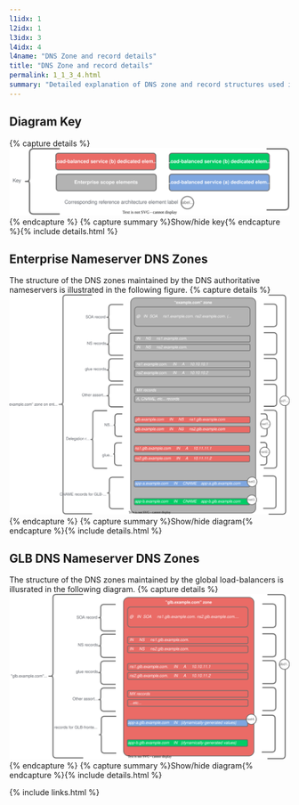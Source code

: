 ```yaml
---
l1idx: 1
l2idx: 1
l3idx: 3
l4idx: 4
l4name: "DNS Zone and record details"
title: "DNS Zone and record details"
permalink: 1_1_3_4.html
summary: "Detailed explanation of DNS zone and record structures used in this architecture."
---
```


## Diagram Key

{% capture details %}
![image](./dglb-zones-key.drawio.svg)
{% endcapture %}
{% capture summary %}Show/hide key{% endcapture %}{% include details.html %}

## Enterprise Nameserver DNS Zones

The structure of the DNS zones maintained by the DNS authoritative nameservers is illustrated in the following figure.
{% capture details %}
![image](./dglb-zones-1.drawio.svg)
{% endcapture %}
{% capture summary %}Show/hide diagram{% endcapture %}{% include details.html %}

## GLB DNS Nameserver DNS Zones

The structure of the DNS zones maintained by the global load-balancers is illusrated in the following diagram.
{% capture details %}
![image](./dglb-zones-2.drawio.svg)
{% endcapture %}
{% capture summary %}Show/hide diagram{% endcapture %}{% include details.html %}

{% include links.html %}
